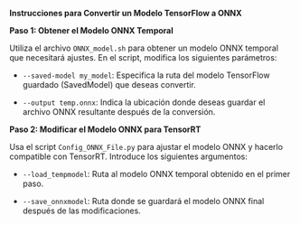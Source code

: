 **Instrucciones para Convertir un Modelo TensorFlow a ONNX**

**Paso 1: Obtener el Modelo ONNX Temporal**

Utiliza el archivo `ONNX_model.sh` para obtener un modelo ONNX temporal que necesitará ajustes. En el script, modifica los siguientes parámetros:

- `--saved-model my_model`: Especifica la ruta del modelo TensorFlow guardado (SavedModel) que deseas convertir.

- `--output temp.onnx`: Indica la ubicación donde deseas guardar el archivo ONNX resultante después de la conversión.

**Paso 2: Modificar el Modelo ONNX para TensorRT**

Usa el script `Config_ONNX_File.py` para ajustar el modelo ONNX y hacerlo compatible con TensorRT. Introduce los siguientes argumentos:

- `--load_tempmodel`: Ruta al modelo ONNX temporal obtenido en el primer paso.

- `--save_onnxmodel`: Ruta donde se guardará el modelo ONNX final después de las modificaciones.
